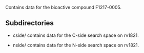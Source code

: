 Contains data for the bioactive compound F1217-0005.

## Subdirectories

- cside/ contains data for the C-side search space on rv1821.

- nside/ contains data for the N-side search space on rv1821.

